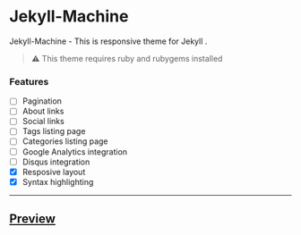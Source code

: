 # Jekyll-Machine

Jekyll-Machine - This is responsive theme for Jekyll .

> :warning:
  This theme requires ruby and rubygems installed

### Features

- [ ] Pagination
- [ ] About links
- [ ] Social links
- [ ] Tags listing page
- [ ] Categories listing page
- [ ] Google Analytics integration
- [ ] Disqus integration
- [x] Resposive layout
- [x] Syntax highlighting

---
## [Preview](https://dotos.github.io/jekyll-machine)







